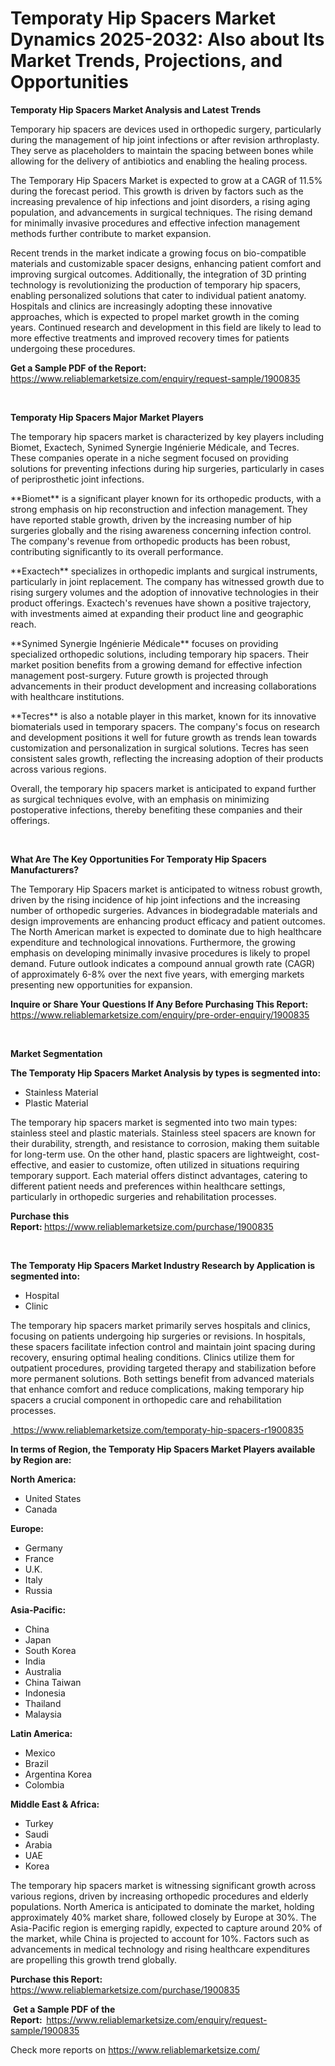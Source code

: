 <p><h1>Temporaty Hip Spacers Market Dynamics 2025-2032: Also about Its Market Trends, Projections, and Opportunities</h1></p><p><strong>Temporaty Hip Spacers Market Analysis and Latest Trends</strong></p>
<p><p>Temporary hip spacers are devices used in orthopedic surgery, particularly during the management of hip joint infections or after revision arthroplasty. They serve as placeholders to maintain the spacing between bones while allowing for the delivery of antibiotics and enabling the healing process. </p><p>The Temporary Hip Spacers Market is expected to grow at a CAGR of 11.5% during the forecast period. This growth is driven by factors such as the increasing prevalence of hip infections and joint disorders, a rising aging population, and advancements in surgical techniques. The rising demand for minimally invasive procedures and effective infection management methods further contribute to market expansion.</p><p>Recent trends in the market indicate a growing focus on bio-compatible materials and customizable spacer designs, enhancing patient comfort and improving surgical outcomes. Additionally, the integration of 3D printing technology is revolutionizing the production of temporary hip spacers, enabling personalized solutions that cater to individual patient anatomy. Hospitals and clinics are increasingly adopting these innovative approaches, which is expected to propel market growth in the coming years. Continued research and development in this field are likely to lead to more effective treatments and improved recovery times for patients undergoing these procedures.</p></p>
<p><strong>Get a Sample PDF of the Report:&nbsp;</strong> <a href="https://www.reliablemarketsize.com/enquiry/request-sample/1900835?utm_campaign=2749&utm_medium=2&utm_source=Github&utm_content=ia&utm_term=05032025&utm_id=temporaty-hip-spacers">https://www.reliablemarketsize.com/enquiry/request-sample/1900835</a></p>
<p>&nbsp;</p>
<p><strong>Temporaty Hip Spacers Major Market Players</strong></p>
<p><p>The temporary hip spacers market is characterized by key players including Biomet, Exactech, Synimed Synergie Ingénierie Médicale, and Tecres. These companies operate in a niche segment focused on providing solutions for preventing infections during hip surgeries, particularly in cases of periprosthetic joint infections.</p><p>**Biomet** is a significant player known for its orthopedic products, with a strong emphasis on hip reconstruction and infection management. They have reported stable growth, driven by the increasing number of hip surgeries globally and the rising awareness concerning infection control. The company's revenue from orthopedic products has been robust, contributing significantly to its overall performance.</p><p>**Exactech** specializes in orthopedic implants and surgical instruments, particularly in joint replacement. The company has witnessed growth due to rising surgery volumes and the adoption of innovative technologies in their product offerings. Exactech's revenues have shown a positive trajectory, with investments aimed at expanding their product line and geographic reach.</p><p>**Synimed Synergie Ingénierie Médicale** focuses on providing specialized orthopedic solutions, including temporary hip spacers. Their market position benefits from a growing demand for effective infection management post-surgery. Future growth is projected through advancements in their product development and increasing collaborations with healthcare institutions.</p><p>**Tecres** is also a notable player in this market, known for its innovative biomaterials used in temporary spacers. The company's focus on research and development positions it well for future growth as trends lean towards customization and personalization in surgical solutions. Tecres has seen consistent sales growth, reflecting the increasing adoption of their products across various regions.</p><p>Overall, the temporary hip spacers market is anticipated to expand further as surgical techniques evolve, with an emphasis on minimizing postoperative infections, thereby benefiting these companies and their offerings.</p></p>
<p>&nbsp;</p>
<p><strong>What Are The Key Opportunities For Temporaty Hip Spacers Manufacturers?</strong></p>
<p><p>The Temporary Hip Spacers market is anticipated to witness robust growth, driven by the rising incidence of hip joint infections and the increasing number of orthopedic surgeries. Advances in biodegradable materials and design improvements are enhancing product efficacy and patient outcomes. The North American market is expected to dominate due to high healthcare expenditure and technological innovations. Furthermore, the growing emphasis on developing minimally invasive procedures is likely to propel demand. Future outlook indicates a compound annual growth rate (CAGR) of approximately 6-8% over the next five years, with emerging markets presenting new opportunities for expansion.</p></p>
<p><strong>Inquire or Share Your Questions If Any Before Purchasing This Report:</strong> <a href="https://www.reliablemarketsize.com/enquiry/pre-order-enquiry/1900835?utm_campaign=2749&utm_medium=2&utm_source=Github&utm_content=ia&utm_term=05032025&utm_id=temporaty-hip-spacers">https://www.reliablemarketsize.com/enquiry/pre-order-enquiry/1900835</a></p>
<p>&nbsp;</p>
<p><strong>Market Segmentation</strong></p>
<p><strong>The Temporaty Hip Spacers Market Analysis by types is segmented into:</strong></p>
<p><ul><li>Stainless Material</li><li>Plastic Material</li></ul></p>
<p><p>The temporary hip spacers market is segmented into two main types: stainless steel and plastic materials. Stainless steel spacers are known for their durability, strength, and resistance to corrosion, making them suitable for long-term use. On the other hand, plastic spacers are lightweight, cost-effective, and easier to customize, often utilized in situations requiring temporary support. Each material offers distinct advantages, catering to different patient needs and preferences within healthcare settings, particularly in orthopedic surgeries and rehabilitation processes.</p></p>
<p><strong>Purchase this Report:&nbsp;</strong><a href="https://www.reliablemarketsize.com/purchase/1900835?utm_campaign=2749&utm_medium=2&utm_source=Github&utm_content=ia&utm_term=05032025&utm_id=temporaty-hip-spacers">https://www.reliablemarketsize.com/purchase/1900835</a></p>
<p>&nbsp;</p>
<p><strong>The Temporaty Hip Spacers Market Industry Research by Application is segmented into:</strong></p>
<p><ul><li>Hospital</li><li>Clinic</li></ul></p>
<p><p>The temporary hip spacers market primarily serves hospitals and clinics, focusing on patients undergoing hip surgeries or revisions. In hospitals, these spacers facilitate infection control and maintain joint spacing during recovery, ensuring optimal healing conditions. Clinics utilize them for outpatient procedures, providing targeted therapy and stabilization before more permanent solutions. Both settings benefit from advanced materials that enhance comfort and reduce complications, making temporary hip spacers a crucial component in orthopedic care and rehabilitation processes.</p></p>
<p><a href="https://www.reliablemarketsize.com/temporaty-hip-spacers-r1900835?utm_campaign=2749&utm_medium=2&utm_source=Github&utm_content=ia&utm_term=05032025&utm_id=temporaty-hip-spacers">&nbsp;https://www.reliablemarketsize.com/temporaty-hip-spacers-r1900835</a></p>
<p><strong>In terms of Region, the Temporaty Hip Spacers Market Players available by Region are:</strong></p>
<p>
    <p> <strong> North America: </strong>
        <ul>
            <li>United States</li>
            <li>Canada</li>
        </ul>
        </p> 
    <p> <strong> Europe: </strong>
        <ul>
            <li>Germany</li>
            <li>France</li>
            <li>U.K.</li>
            <li>Italy</li>
            <li>Russia</li>
        </ul>
        </p> 
    <p> <strong> Asia-Pacific: </strong>
        <ul>
            <li>China</li>
            <li>Japan</li>
            <li>South Korea</li>
            <li>India</li>
            <li>Australia</li>
            <li>China Taiwan</li>
            <li>Indonesia</li>
            <li>Thailand</li>
            <li>Malaysia</li>
        </ul>
        </p> 
    <p> <strong> Latin America: </strong>
        <ul>
            <li>Mexico</li>
            <li>Brazil</li>
            <li>Argentina Korea</li>
            <li>Colombia</li>
        </ul>
        </p> 
    <p> <strong> Middle East & Africa: </strong>
        <ul>
            <li>Turkey</li>
            <li>Saudi</li>
            <li>Arabia</li>
            <li>UAE</li>
            <li>Korea</li>
        </ul>
    </p>
    </p>
<p><p>The temporary hip spacers market is witnessing significant growth across various regions, driven by increasing orthopedic procedures and elderly populations. North America is anticipated to dominate the market, holding approximately 40% market share, followed closely by Europe at 30%. The Asia-Pacific region is emerging rapidly, expected to capture around 20% of the market, while China is projected to account for 10%. Factors such as advancements in medical technology and rising healthcare expenditures are propelling this growth trend globally.</p></p>
<p><strong>Purchase this Report: </strong><a href="https://www.reliablemarketsize.com/purchase/1900835?utm_campaign=2749&utm_medium=2&utm_source=Github&utm_content=ia&utm_term=05032025&utm_id=temporaty-hip-spacers">https://www.reliablemarketsize.com/purchase/1900835</a></p>
<p>&nbsp;<strong>Get a Sample PDF of the Report:&nbsp;&nbsp;</strong><a href="https://www.reliablemarketsize.com/enquiry/request-sample/1900835?utm_campaign=2749&utm_medium=2&utm_source=Github&utm_content=ia&utm_term=05032025&utm_id=temporaty-hip-spacers">https://www.reliablemarketsize.com/enquiry/request-sample/1900835</a></p>
<p><strong></strong></p>
<p>Check more reports on <a href="https://www.reliablemarketsize.com/?utm_campaign=2749&utm_medium=2&utm_source=Github&utm_content=ia&utm_term=05032025&utm_id=temporaty-hip-spacers">https://www.reliablemarketsize.com/</a></p>
